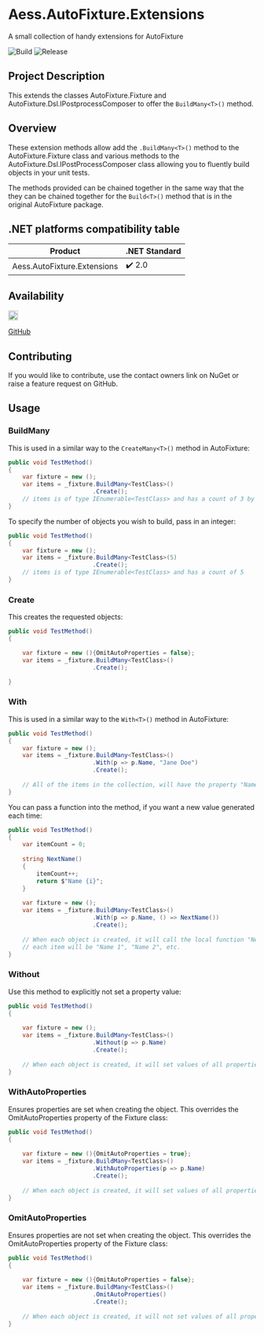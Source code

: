 # Aess.AutoFixture.Extensions
A small collection of handy extensions for AutoFixture

![Build](https://github.com/Alyssaess/Aess.AutoFixture.Extensions/workflows/Build%20AutoFixtureExtensions%20Project/badge.svg?branch=master&event=push)
![Release](https://github.com/Alyssaess/Aess.AutoFixture.Extensions/workflows/Release%20AutoFixtureExtensions%20Package/badge.svg?branch=master&event=workflow_run)

## Project Description

This extends the classes AutoFixture.Fixture and AutoFixture.Dsl.IPostprocessComposer to offer the ``BuildMany<T>()`` method.

## Overview

These extension methods allow add the ``.BuildMany<T>()`` method to the AutoFixture.Fixture class and various methods to the AutoFixture.Dsl.IPostProcessComposer class allowing you to fluently build objects in your unit tests.

The methods provided can be chained together in the same way that the they can be chained together for the ``Build<T>()`` method that is in the original AutoFixture package.

## .NET platforms compatibility table

| Product                    | .NET Standard               |
| -------------------------- | ------------------------    |
| Aess.AutoFixture.Extensions | :heavy_check_mark: 2.0 |

## Availability

<a href="https://www.nuget.org/packages/Aess.AutoFixture.Extensions/">
<img src="https://www.nuget.org/Content/gallery/img/logo-header.svg" alt="NuGet" height="20"/>
</a>

[GitHub](https://github.com/Alyssaess/Aess.AutoFixture.Extensions)

## Contributing

If you would like to contribute, use the contact owners link on NuGet or raise a feature request on GitHub.

## Usage

### BuildMany

This is used in a similar way to the ``CreateMany<T>()`` method in AutoFixture:  
```c#
public void TestMethod()
{
    var fixture = new ();
    var items = _fixture.BuildMany<TestClass>()
                        .Create();
    // items is of type IEnumerable<TestClass> and has a count of 3 by default
}
```

To specify the number of objects you wish to build, pass in an integer:
```c#
public void TestMethod()
{
    var fixture = new ();
    var items = _fixture.BuildMany<TestClass>(5)
                        .Create();
    // items is of type IEnumerable<TestClass> and has a count of 5
}
```
### Create

This creates the requested objects:
```c#
public void TestMethod()
{

    var fixture = new (){OmitAutoProperties = false};
    var items = _fixture.BuildMany<TestClass>()
                        .Create();

}
```
### With

This is used in a similar way to the ``With<T>()`` method in AutoFixture:
```c#
public void TestMethod()
{
    var fixture = new ();
    var items = _fixture.BuildMany<TestClass>()
                        .With(p => p.Name, "Jane Doe")
                        .Create();
                        
    // All of the items in the collection, will have the property "Name" set to the value "Jane Doe"
}
```

You can pass a function into the method, if you want a new value generated each time:
```c#
public void TestMethod()
{
    var itemCount = 0;
    
    string NextName()
    {
        itemCount++;
        return $"Name {i}";
    }
    
    var fixture = new ();
    var items = _fixture.BuildMany<TestClass>()
                        .With(p => p.Name, () => NextName())
                        .Create();
                        
    // When each object is created, it will call the local function "NextName" and the name of 
    // each item will be "Name 1", "Name 2", etc. 
}
```
### Without

Use this method to explicitly not set a property value:
```c#
public void TestMethod()
{
    
    var fixture = new ();
    var items = _fixture.BuildMany<TestClass>()
                        .Without(p => p.Name)
                        .Create();
                        
    // When each object is created, it will set values of all properties, except the property "Name" 
}
```

### WithAutoProperties

Ensures properties are set when creating the object.  This overrides the OmitAutoProperties property of the Fixture class:
```c#
public void TestMethod()
{
    
    var fixture = new (){OmitAutoProperties = true};
    var items = _fixture.BuildMany<TestClass>()
                        .WithAutoProperties(p => p.Name)
                        .Create();
                        
    // When each object is created, it will set values of all properties, even though OmitAutoProperties is true 
}
```
### OmitAutoProperties

Ensures properties are not set when creating the object.  This overrides the OmitAutoProperties property of the Fixture class:
```c#
public void TestMethod()
{
    
    var fixture = new (){OmitAutoProperties = false};
    var items = _fixture.BuildMany<TestClass>()
                        .OmitAutoProperties()
                        .Create();
                        
    // When each object is created, it will not set values of all properties, even though OmitAutoProperties is false 
}
```